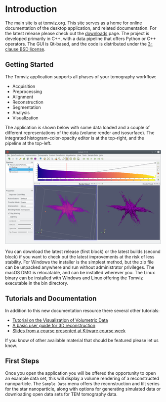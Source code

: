 # Introduction

The main site is at [tomviz.org](https://tomviz.org/). This site serves as a home
for online documentation of the desktop application, and related documentation.
For the latest release please check out the [downloads](https://tomviz.org/downloads/)
page. The project is developed primarily in C++, with a data pipeline that offers
Python or C++ operators. The GUI is Qt-based, and the code is distributed under
the [3-clause BSD license](https://tomviz.org/licensing/).

## Getting Started

The Tomviz application supports all phases of your tomography workflow:

 * Acquisition
 * Preprocessing
 * Alignment
 * Reconstruction
 * Segmentation
 * Analysis
 * Visualization

The application is shown below with some data loaded and a couple of different
representations of the data (volume render and isosurface). The integrated
histogram-color-opacity editor is at the top-right, and the pipeline at the
top-left.

![The Tomviz application](img/tomviz_screenshot.png)

You can download the latest release (first block) or the latest builds (second
block) if you want to check out the latest improvements at the risk of less
stability. For Windows the installer is the simplest method, but the zip file
can be unpacked anywhere and run without administrator privileges. The macOS
DMG is relocatable, and can be installed wherever you. The Linux binary can
be installed with Windows and Linux offering the Tomviz executable in the bin
directory.

## Tutorials and Documentation

In addition to this new documentation resource there several other tutorials:

 * [Tutorial on the Visualization of Volumetric Data](https://doi.org/10.1017/S1551929517001213)
 * [A basic user guide for 3D reconstruction](https://tomviz.org/wp-content/uploads/2017/03/TomvizBasicUserGuide.pdf)
 * [Slides from a course presented at Kitware course week](https://openchemistry.github.io/tomviztutorial/)

If you know of other available material that should be featured please let us
know.

## First Steps

Once you open the application you will be offered the opportunity to open an
example data set, this will display a volume rendering of a reconstructed
nanoparticle. The `Sample Data` menu offers the reconstruction and tilt series
for the star nanoparticle, along with options for generating simulated data or
downloading open data sets for TEM tomography data.
